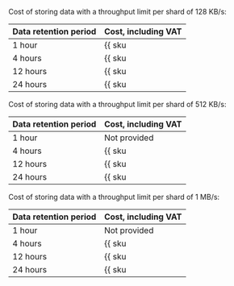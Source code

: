 Cost of storing data with a throughput limit per shard of 128 KB/s:

| Data retention period | Cost, including VAT |
| --- | --- |
| 1 hour | {{ sku|RUB|yds.reserved_resources.128k.1h|string }}  |
| 4 hours | {{ sku|RUB|yds.reserved_resources.128k.4h|string }} |
| 12 hours | {{ sku|RUB|yds.reserved_resources.128k.12h|string }} |
| 24 hours | {{ sku|RUB|yds.reserved_resources.128k.24h|string }} |

Cost of storing data with a throughput limit per shard of 512 KB/s:

| Data retention period | Cost, including VAT |
| --- | --- |
| 1 hour | Not provided |
| 4 hours | {{ sku|RUB|yds.reserved_resources.512k.4h|string }} |
| 12 hours | {{ sku|RUB|yds.reserved_resources.512k.12h|string }} |
| 24 hours | {{ sku|RUB|yds.reserved_resources.512k.24h|string }} |

Cost of storing data with a throughput limit per shard of 1 MB/s:

| Data retention period | Cost, including VAT |
| --- | --- |
| 1 hour | Not provided |
| 4 hours | {{ sku|RUB|yds.reserved_resources.1m.4h|string }} |
| 12 hours | {{ sku|RUB|yds.reserved_resources.1m.12h|string }} |
| 24 hours | {{ sku|RUB|yds.reserved_resources.1m.24h|string }} |